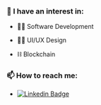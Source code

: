 ### 📖 I have an interest in:

- 👨‍💻 Software Development

- 👨‍🎨 UI/UX Design

- ⛓ Blockchain

### 📫 How to reach me:

- [![Linkedin Badge](https://img.shields.io/badge/-LinkedIn-blue?style=flat-square&logo=Linkedin&logoColor=white&link=https://www.linkedin.com/in/marcusl-s)](https://www.linkedin.com/in/marcusl-s)
